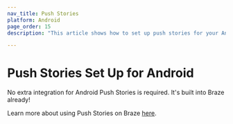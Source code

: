 ```yaml
---
nav_title: Push Stories
platform: Android
page_order: 15
description: "This article shows how to set up push stories for your Android application."

---
```


# Push Stories Set Up for Android

No extra integration for Android Push Stories is required. It's built into Braze already! 

Learn more about using Push Stories on Braze [here][1].

[1]: {{site.baseurl}}/user_guide/message_building_by_channel/push/push_stories/#push-stories
